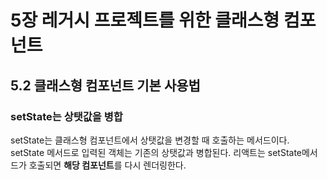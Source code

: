 # 5장 레거시 프로젝트를 위한 클래스형 컴포넌트

## 5.2 클래스형 컴포넌트 기본 사용법

### setState는 상탯값을 병합

setState는 클래스형 컴포넌트에서 상탯값을 변경할 때 호출하는 메서드이다. setState 메서드로 입력된 객체는 기존의 상탯값과 병합된다. 리액트는 setState메서드가 호출되면 **해당 컴포넌트**를 다시 렌더링한다.